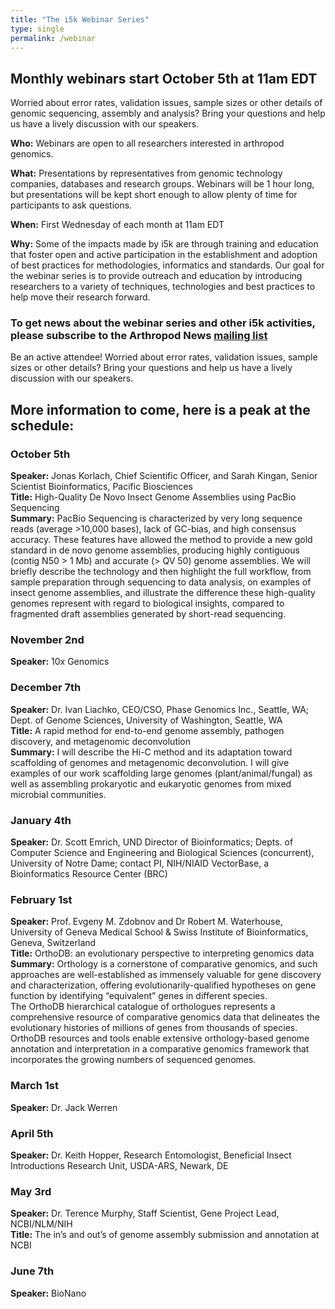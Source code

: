 ```yaml
---
title: "The i5k Webinar Series"
type: single
permalink: /webinar
---
```


## Monthly webinars start October 5th at 11am EDT

Worried about error rates, validation issues, sample sizes or other details of genomic sequencing, assembly and analysis?  Bring your questions and help us have a lively discussion with our speakers.

__Who:__  Webinars are open to all researchers interested in arthropod genomics.

__What:__  Presentations by representatives from genomic technology companies, databases and research groups.  Webinars will be 1 hour long, but presentations will be kept short enough to allow plenty of time for participants to ask questions.

__When:__  First Wednesday of each month at 11am EDT

__Why:__  Some of the impacts made by i5k are through training and education that foster open and active participation in the establishment and adoption of best practices for methodologies, informatics and standards.  Our goal for the webinar series is to provide outreach and education by introducing researchers to a variety of techniques, technologies and best practices to help move their research forward.

### To get news about the webinar series and other i5k activities, please subscribe to the Arthropod News [mailing list](https://listserv.ksu.edu/?SUBED1=ARTHROPODNEWS&A=1)


Be an active attendee!  Worried about error rates, validation issues, sample sizes or other details?  Bring your questions and help us have a lively discussion with our speakers.


## More information to come, here is a peak at the schedule:

### October 5th
__Speaker:__ Jonas Korlach, Chief Scientific Officer, and Sarah Kingan, Senior Scientist Bioinformatics, Pacific Biosciences<br>
__Title:__ High-Quality De Novo Insect Genome Assemblies using PacBio Sequencing<br>
__Summary:__ PacBio Sequencing is characterized by very long sequence reads (average >10,000 bases), lack of GC-bias, and high consensus accuracy. These features have allowed the method to provide a new gold standard in de novo genome assemblies, producing highly contiguous (contig N50 > 1 Mb) and accurate (> QV 50) genome assemblies. We will briefly describe the technology and then highlight the full workflow, from sample preparation through sequencing to data analysis, on examples of insect genome assemblies, and illustrate the difference these high-quality genomes represent with regard to biological insights, compared to fragmented draft assemblies generated by short-read sequencing.


### November 2nd
__Speaker:__ 10x Genomics


### December 7th
__Speaker:__ Dr. Ivan Liachko, CEO/CSO, Phase Genomics Inc., Seattle, WA; Dept. of Genome Sciences, University of Washington, Seattle, WA<br>
__Title:__ A rapid method for end-to-end genome assembly, pathogen discovery, and metagenomic deconvolution<br>
__Summary:__ I will describe the Hi-C method and its adaptation toward scaffolding of genomes and metagenomic deconvolution. I will give examples of our work scaffolding large genomes (plant/animal/fungal) as well as assembling prokaryotic and eukaryotic genomes from mixed microbial communities.

### January 4th
__Speaker:__ Dr. Scott Emrich, UND Director of Bioinformatics; Depts. of Computer Science and Engineering and Biological Sciences (concurrent), University of Notre Dame; contact PI, NIH/NIAID VectorBase, a Bioinformatics Resource Center (BRC)

### February 1st
__Speaker:__ Prof. Evgeny M. Zdobnov and Dr Robert M. Waterhouse, University of Geneva Medical School & Swiss Institute of Bioinformatics, Geneva, Switzerland<br>
__Title:__ OrthoDB: an evolutionary perspective to interpreting genomics data<br>
__Summary:__ Orthology is a cornerstone of comparative genomics, and such approaches are well-established as immensely valuable for gene discovery and characterization, offering evolutionarily-qualified hypotheses on gene function by identifying “equivalent” genes in different species.<br>
The OrthoDB hierarchical catalogue of orthologues represents a comprehensive resource of comparative genomics data that delineates the evolutionary histories of millions of genes from thousands of species.<br>
OrthoDB resources and tools enable extensive orthology-based genome annotation and interpretation in a comparative genomics framework that incorporates the growing numbers of sequenced genomes.

### March 1st
__Speaker:__ Dr. Jack Werren

### April 5th
__Speaker:__ Dr. Keith Hopper, Research Entomologist, Beneficial Insect Introductions Research Unit, USDA-ARS, Newark, DE

### May 3rd
__Speaker:__ Dr. Terence Murphy, Staff Scientist, Gene Project Lead, NCBI/NLM/NIH<br>
__Title:__ The in’s and out’s of genome assembly submission and annotation at NCBI

### June 7th
__Speaker:__ BioNano


